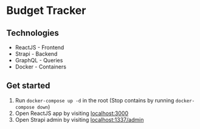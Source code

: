 # Budget Tracker

## Technologies
* ReactJS - Frontend
* Strapi - Backend
* GraphQL - Queries
* Docker - Containers

## Get started
1. Run `docker-compose up -d` in the root (Stop contains by running `docker-compose down`)
2. Open ReactJS app by visiting [localhost:3000](http://localhost:3000)
3. Open Strapi admin by visiting [localhost:1337/admin](http://localhost:1337/admin)